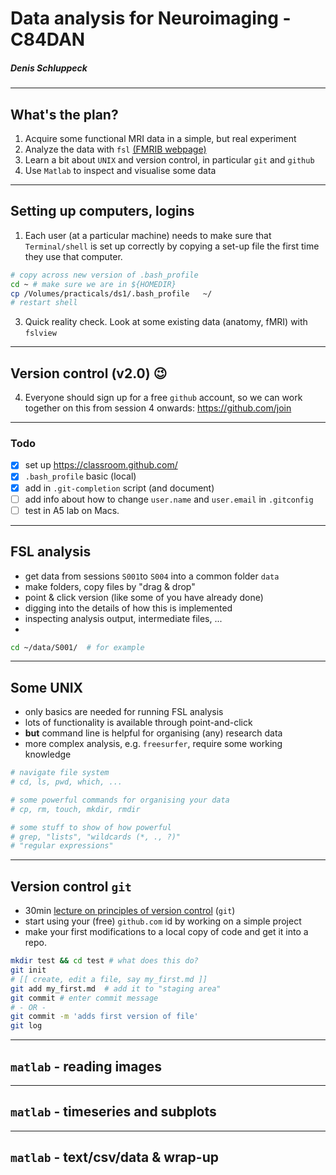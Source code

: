 # Data analysis for Neuroimaging - C84DAN

<!-- some directives for making things look a certain way -->
<!-- page_number: true -->

##### Denis Schluppeck

---

## What's the plan?

1. Acquire some functional MRI data in a simple, but real experiment
2. Analyze the data with ``fsl`` [(FMRIB webpage)](https://fsl.fmrib.ox.ac.uk/fsl/fslwiki)
3. Learn a bit about ``UNIX`` and version control, in particular ``git`` and ``github``
4. Use ``Matlab`` to inspect and visualise some data

---

## Setting up computers, logins


1. Each user (at a particular machine) needs to make sure that ``Terminal/shell`` is set up correctly by copying a set-up file the first time they use that computer.
```bash
# copy across new version of .bash_profile
cd ~ # make sure we are in ${HOMEDIR}
cp /Volumes/practicals/ds1/.bash_profile   ~/
# restart shell
```
3. Quick reality check. Look at some existing data (anatomy, fMRI) with ``fslview``

---

## Version control (v2.0) :wink:

4. Everyone should sign up for a free ``github`` account, so we can work together on this from session 4 onwards: https://github.com/join


---

### Todo

- [x] set up https://classroom.github.com/
- [x] ``.bash_profile`` basic (local)
- [x] add in ``.git-completion`` script (and document)
- [ ] add info about how to change ``user.name`` and ``user.email`` in ``.gitconfig``
- [ ] test in A5 lab on Macs.

---

## FSL analysis

- get data from sessions ``S001``to ``S004`` into a common folder ``data``
- make folders, copy files by "drag & drop"
- point & click version (like some of you have already done)
- digging into the details of how this is implemented
- inspecting analysis output, intermediate files, ...
-
```bash
cd ~/data/S001/  # for example
```

---

## Some UNIX

- only basics are needed for running FSL analysis
- lots of functionality is available through point-and-click
- **but** command line is helpful for organising (any) research data
- more complex analysis, e.g. ``freesurfer``, require some working knowledge

```bash
# navigate file system
# cd, ls, pwd, which, ...

# some powerful commands for organising your data
# cp, rm, touch, mkdir, rmdir

# some stuff to show of how powerful
# grep, "lists", "wildcards (*, ., ?)"
# "regular expressions"
```

---

## Version control ``git``

- 30min [lecture on principles of version control](version-control.pdf) (``git``)
- start using your (free) ``github.com`` id by working on a simple project
- make your first modifications to a local copy of code and get it into a repo.

```bash
mkdir test && cd test # what does this do?
git init
# [[ create, edit a file, say my_first.md ]]
git add my_first.md  # add it to "staging area"
git commit # enter commit message
# - OR -
git commit -m 'adds first version of file'
git log
```

---


## ``matlab`` - reading images



---


## ``matlab`` - timeseries and subplots


---


## ``matlab`` - text/csv/data & wrap-up
